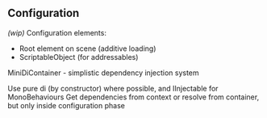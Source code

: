 ## Configuration

*(wip)*
Configuration elements:
 - Root element on scene (additive loading)
 - ScriptableObject (for addressables)

MiniDiContainer - simplistic dependency injection system

Use pure di (by constructor) where possible, and IInjectable for MonoBehaviours
Get dependencies from context or resolve from container, but only inside configuration phase

